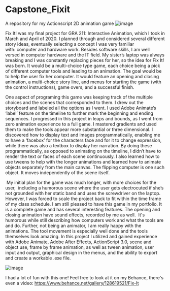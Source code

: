 # Capstone_Fixit
 A repository for my Actionscript 2D animation game
![image](https://github.com/user-attachments/assets/889aaf21-7ee4-4ea3-add2-8168366c886b)

Fix It! was my final project for GRA 211: Interactive Animation, which I took in March and April of 2020. I planned through and considered several different story ideas, eventually selecting a concept I was very familiar with: computer and hardware work. Besides software skills, I am well versed in computer hardware and the IT field. My sister’s laptop was always breaking and I was constantly replacing pieces for her, so the idea for Fix It! was born. It would be a multi-choice type game, each choice being a pick of different computer tools and leading to an animation. The goal would be to help the user fix her computer. It would feature an opening and closing animation, a multi-choice story line, and menus for starting the game (with the control instructions), game overs, and a successful finish.

One aspect of programing this game was keeping track of the multiple choices and the scenes that corresponded to them. I drew out the storyboard and labeled all the options as I went. I used Adobe Animate’s ‘label’ feature on the timeline to further mark the beginning and ending sequences. I progressed in this project in leaps and bounds, as I went from zero animation experience to a full game. I mastered gradients and used them to make the tools appear more substantial or three dimensional. I discovered how to display text and images programmatically, enabling me to have a ‘facebox’ for the characters face and for it to change expression, while there was also a textbox to display her narration. By doing these programmatically, as opposed to animating on the timeline, I didn’t have to render the text or faces of each scene continuously. I also learned how to use tweens to help with the longer animations and learned how to animate objects separately from the main canvas. The flipping computer is one such object. It moves independently of the scene itself.

 My initial plan for the game was much longer, with more choices for the user,  including a humorous scene where the user gets electrocuted if she’s not grounded with her static band and uses the screwdriver on the laptop. However, I was forced to scale the project back to fit within the time frame of my class schedule.​​​​​​ I am still pleased to have this game in my portfolio. It is a complete game and has several interesting features. The opening and closing animation have sound effects, recorded by me as well.  It's humorous while still describing how computers work and what the tools are and do. Further, not being an animator, I am really happy with the animations. The tool movement is especially well done and the tools themselves look amazing. In this project I utilized and gained experience with Adobe Animate, Adobe After Effects, ActionScript 3.0, scene and object use, frame by frame animation, as well as tween animation, user input and output, graphical design in the menus, and the ability to export and create a workable .exe file.

 ![image](https://github.com/user-attachments/assets/285a37f6-9905-42ea-9e46-747168b6a853)

 I had a lot of fun with this one! Feel free to look at it on my Behance, there's even a video: https://www.behance.net/gallery/128619521/Fix-It
